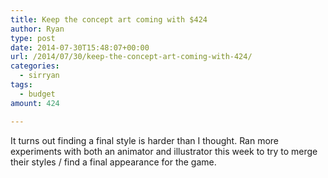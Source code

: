 ```yaml
---
title: Keep the concept art coming with $424
author: Ryan
type: post
date: 2014-07-30T15:48:07+00:00
url: /2014/07/30/keep-the-concept-art-coming-with-424/
categories:
  - sirryan
tags:
  - budget
amount: 424

---
```

It turns out finding a final style is harder than I thought. Ran more experiments with both an animator and illustrator this week to try to merge their styles / find a final appearance for the game.
<!--more-->